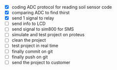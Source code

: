 * [X] coding ADC protocol for reading soil sensor code
* [X] comparing ADC to find thirst
* [X] send 1 signal to relay
* [ ] send info to LCD
* [ ] send signal to sim800 for SMS
* [ ] simulate and test project on proteus
* [ ] clean the project
* [ ] test project in real time
* [ ] finally commit on git
* [ ] finally push on git
* [ ] send the project to customer
